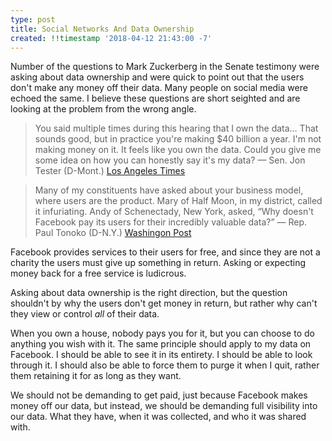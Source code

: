 ```yaml
---
type: post
title: Social Networks And Data Ownership
created: !!timestamp '2018-04-12 21:43:00 -7'
---
```


Number of the questions to Mark Zuckerberg in the Senate testimony were asking about data ownership and were quick to point out that the users don't make any money off their data. Many people on social media were echoed the same. I believe these questions are short seighted and are looking at the problem from the wrong angle.

> You said multiple times during this hearing that I own the data… That sounds good, but in practice you're making $40 billion a year. I'm not making money on it. It feels like you own the data. Could you give me some idea on how you can honestly say it's my data? — Sen. Jon Tester (D-Mont.) [Los Angeles Times][1]

> Many of my constituents have asked about your business model, where users are the product. Mary of Half Moon, in my district, called it infuriating. Andy of Schenectady, New York, asked, “Why doesn't Facebook pay its users for their incredibly valuable data?” — Rep. Paul Tonoko (D-N.Y.) [Washingon Post][2]

Facebook provides services to their users for free, and since they are not a charity the users must give up something in return. Asking or expecting money back for a free service is ludicrous.

Asking about data ownership is the right direction, but the question shouldn't by why the users don't get money in return, but rather why can't they view or control *all* of their data.

When you own a house, nobody pays you for it, but you can choose to do anything you wish with it. The same principle should apply to my data on Facebook. I should be able to see it in its entirety. I should be able to look through it. I should also be able to force them to purge it when I quit, rather them retaining it for as long as they want.

We should not be demanding to get paid, just because Facebook makes money off our data, but instead, we should be demanding full visibility into our data. What they have, when it was collected, and who it was shared with.

[1]: http://www.latimes.com/entertainment/tv/la-et-st-mark-zuckerberg-20180410-story.html
[2]: https://www.washingtonpost.com/news/the-switch/wp/2018/04/11/transcript-of-zuckerbergs-appearance-before-house-committee/?utm_term=.37778f2cbf58
